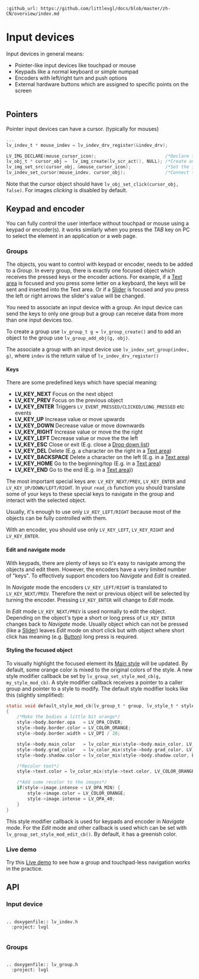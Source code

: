 ```eval_rst
:github_url: https://github.com/littlevgl/docs/blob/master/zh-CN/overview/indev.md
```
# Input devices

Input devices in general means:
- Pointer-like input devices like touchpad or mouse
- Keypads like a normal keyboard or simple numpad
- Encoders with left/right turn and push options
- External hardware buttons which are assigned to specific points on the screen


``` important:: Before reading further, please read the [Porting](/porting/indev) section of Input devices
```

## Pointers

Pointer input devices can have a cursor. (typically for mouses)

```c
...
lv_indev_t * mouse_indev = lv_indev_drv_register(&indev_drv);

LV_IMG_DECLARE(mouse_cursor_icon);                          /*Declare the image file.*/
lv_obj_t * cursor_obj =  lv_img_create(lv_scr_act(), NULL); /*Create an image object for the cursor */
lv_img_set_src(cursor_obj, &mouse_cursor_icon);             /*Set the image source*/
lv_indev_set_cursor(mouse_indev, cursor_obj);               /*Connect the image  object to the driver*/

``` 

Note that the cursor object should have `lv_obj_set_click(cursor_obj, false)`. 
For images *clicking* is disabled by default.

## Keypad and encoder

You can fully control the user interface without touchpad or mouse using a keypad or encoder(s). it works similarly when you press the *TAB* key on PC to select the element in an application or a web page. 

### Groups

The objects, you want to control with keypad or encoder, needs to be added to a *Group*. 
In every group, there is exactly one focused object which receives the pressed keys or the encoder actions. 
For example, if a [Text area](/object-types/ta) is focused and you press some letter on a keyboard, the keys will be sent and inserted into the Text area. 
Or if a [Slider](/object-types/slider) is focused and you press the left or right arrows the slider's value will be changed.

You need to associate an input device with a group. An input device can send the keys to only one group but a group can receive data from more than one input devices too.

To create a group use `lv_group_t g = lv_group_create()` and to add an object to the group use `lv_group_add_obj(g, obj)`.

The associate a group with an input device use `lv_indev_set_group(indev, g)`, where `indev` is the return value of `lv_indev_drv_register()`

#### Keys
There are some predefined keys which have special meaning:
- **LV_KEY_NEXT** Focus on the next object
- **LV_KEY_PREV** Focus on the previous object
- **LV_KEY_ENTER** Triggers `LV_EVENT_PRESSED/CLICKED/LONG_PRESSED` etc events
- **LV_KEY_UP** Increase value or move upwards 
- **LV_KEY_DOWN** Decrease value or move downwards
- **LV_KEY_RIGHT** Increase value or move the the right
- **LV_KEY_LEFT** Decrease value or move the the left
- **LV_KEY_ESC**  Close or exit (E.g. close a [Drop down list](/object-types/ddlist))
- **LV_KEY_DEL**  Delete (E.g. a character on the right in a [Text area](/object-types/ta))
- **LV_KEY_BACKSPACE** Delete a character on the left (E.g. in a [Text area](/object-types/ta))
- **LV_KEY_HOME** Go to the beginning/top (E.g. in a [Text area](/object-types/ta))
- **LV_KEY_END** Go to the end (E.g. in a [Text area](/object-types/ta)))

The most important special keys are: `LV_KEY_NEXT/PREV`, `LV_KEY_ENTER` and `LV_KEY_UP/DOWN/LEFT/RIGHT`. 
In your `read_cb` function you should translate some of your keys to these special keys to navigate in the group and interact with the selected object.

Usually, it's enough to use only `LV_KEY_LEFT/RIGHT` because most of the objects can be fully controlled with them. 

With an encoder, you should use only `LV_KEY_LEFT`, `LV_KEY_RIGHT` and `LV_KEY_ENTER`. 

#### Edit and navigate mode

With keypads, there are plenty of keys so it's easy to navigate among the objects and edit them. However, the encoders have a very limited number of "keys". To effectively support encoders too *Navigate* and *Edit* is created.

In *Navigate* mode the encoders `LV_KEY_LEFT/RIGHT` is translated to `LV_KEY_NEXT/PREV`. Therefore the next or previous object will be selected by turning the encoder.
Pressing `LV_KEY_ENTER` will change to *Edit* mode.

In *Edit* mode `LV_KEY_NEXT/PREV` is used normally to edit the object.
Depending on the object's type a short or long press of `LV_KEY_ENTER` changes back to *Navigate* mode. 
Usually object which can not be pressed (like a [Slider](/object-types/slider)) leaves *Edit* mode on short click but with object where short click has meaning (e.g. [Button](/object-types/btn)) long press is required.

#### Styling the focused object
To visually highlight the focused element its [Main style](/overview/style#use-the-styles) will be updated. 
By default, some orange color is mixed to the original colors of the style. 
A new style modifier callback be set by `lv_group_set_style_mod_cb(g, my_style_mod_cb)`. A style modifier callback receives a pointer to a caller group and pointer to a style to modify. 
The default style modifier looks like this (slightly simplified):
```c
static void default_style_mod_cb(lv_group_t * group, lv_style_t * style)
{
    /*Make the bodies a little bit orange*/
    style->body.border.opa   = LV_OPA_COVER;
    style->body.border.color = LV_COLOR_ORANGE;
    style->body.border.width = LV_DPI / 20;

    style->body.main_color   = lv_color_mix(style->body.main_color, LV_COLOR_ORANGE, LV_OPA_70);
    style->body.grad_color   = lv_color_mix(style->body.grad_color, LV_COLOR_ORANGE, LV_OPA_70);
    style->body.shadow.color = lv_color_mix(style->body.shadow.color, LV_COLOR_ORANGE, LV_OPA_60);

    /*Recolor text*/
    style->text.color = lv_color_mix(style->text.color, LV_COLOR_ORANGE, LV_OPA_70);

    /*Add some recolor to the images*/
    if(style->image.intense < LV_OPA_MIN) {
        style->image.color = LV_COLOR_ORANGE;
        style->image.intense = LV_OPA_40;
    }
}
```

This style modifier callback is used for keypads and encoder in *Navigate* mode. 
For the *Edit* mode and other callback is used which can be set with `lv_group_set_style_mod_edit_cb()`. By default, it has a greenish color.


### Live demo

Try this [Live demo](https://littlevgl.com/demo-touchpadless) to see how a group and touchpad-less navigation works in the practice.

## API


### Input device

```eval_rst

.. doxygenfile:: lv_indev.h
  :project: lvgl
        
```

### Groups

```eval_rst

.. doxygenfile:: lv_group.h
  :project: lvgl
        
```

